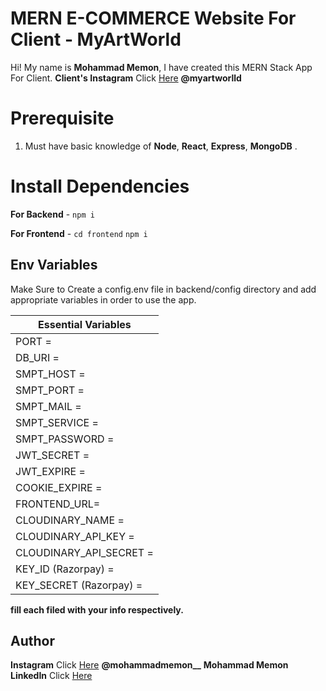 # MERN E-COMMERCE Website For Client - MyArtWorld

Hi! My name is **Mohammad Memon**, I have created this MERN Stack App For Client. **Client's Instagram** Click [Here](https://www.instagram.com/myartworlld) **@myartworlld**

# Prerequisite

1.  Must have basic knowledge of **Node**, **React**, **Express**, **MongoDB** . 
# Install Dependencies

**For Backend** - `npm i`

**For Frontend** - `cd frontend` `npm i`

## Env Variables

Make Sure to Create a config.env file in backend/config directory and add appropriate variables in order to use the app.

|**Essential Variables**|                                              
|-----------------------------
PORT =  |
DB_URI =      |
SMPT_HOST =|
SMPT_PORT =|
SMPT_MAIL = |
SMPT_SERVICE =|
SMPT_PASSWORD =|
JWT_SECRET =  | 
JWT_EXPIRE =	|
COOKIE_EXPIRE = |
FRONTEND_URL= |
CLOUDINARY_NAME = |
CLOUDINARY_API_KEY = |
CLOUDINARY_API_SECRET =|
KEY_ID (Razorpay) =|
KEY_SECRET (Razorpay) =|
**fill each filed with your info respectively.**

## Author

**Instagram** Click [Here](https://www.instagram.com/mohammadmemon__) **@mohammadmemon__** **Mohammad Memon** **LinkedIn** Click [Here](https://www.linkedin.com/in/mohammad-memon-845261245)
